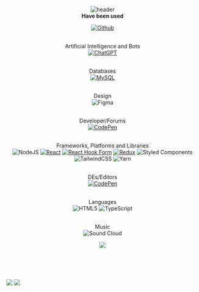 <div align="center">
  
  ![header](https://capsule-render.vercel.app/api?type=Waving&text=Nakyung%20Ahn&desc=&color=0:fcdeee,50:fcdeee&fontColor=ffffff&fontSize=80&height=180)
  <br />
  <b>Have been used</b>
  <br />
  
  <a href="https://github.com/Ahnnakyung">![Github](https://img.shields.io/badge/github-191618?style=for-the-badge&logo=github&logoColor=white)</a>

  <br />Artificial Intelligence and Bots<br />
  <a href="#">![ChatGPT](https://img.shields.io/badge/chatGPT-191618?style=for-the-badge&logo=openai&logoColor=white)</a>

  <br />Databases<br />
  <a href="#">![MySQL](https://img.shields.io/badge/mysql-332d30?style=for-the-badge&logo=mysql&logoColor=white)</a>

  <br />Design<br />
  ![Figma](https://img.shields.io/badge/figma-%23F24E1E.svg?style=for-the-badge&logo=figma&logoColor=white)

  <br />Developer/Forums<br />
  <a href="https://codepen.io/Ahnnakyung">![CodePen](https://img.shields.io/badge/Codepen-000000?style=for-the-badge&logo=codepen&logoColor=white)</a>
  
  <br />Frameworks, Platforms and Libraries<br />
  ![NodeJS](https://img.shields.io/badge/node.js-6DA55F?style=for-the-badge&logo=node.js&logoColor=white)
  <a href="#">![React](https://img.shields.io/badge/React-191618?style=for-the-badge&logo=React&logoColor=white)</a>
  <a href="#">![React Hook Form](https://img.shields.io/badge/React%20Hook%20Form-191618?style=for-the-badge&logo=reacthookform&logoColor=white)</a>
  <a href="#">![Redux](https://img.shields.io/badge/redux-191618?style=for-the-badge&logo=redux&logoColor=white)</a>
  ![Styled Components](https://img.shields.io/badge/styled--components-DB7093?style=for-the-badge&logo=styled-components&logoColor=white)
  ![TailwindCSS](https://img.shields.io/badge/tailwindcss-%2338B2AC.svg?style=for-the-badge&logo=tailwind-css&logoColor=white)
  ![Yarn](https://img.shields.io/badge/yarn-%232C8EBB.svg?style=for-the-badge&logo=yarn&logoColor=white)

  <br />DEs/Editors<br />
  <a href="https://codepen.io/Ahnnakyung">![CodePen](https://img.shields.io/badge/CodePen-white?style=for-the-badge&logo=codepen&logoColor=black)</a>

  <br />Languages<br />
  ![HTML5](https://img.shields.io/badge/html5-%23E34F26.svg?style=for-the-badge&logo=html5&logoColor=white)
  ![TypeScript](https://img.shields.io/badge/typescript-%23007ACC.svg?style=for-the-badge&logo=typescript&logoColor=white)

  <br />Music<br />
  ![Sound Cloud](https://img.shields.io/badge/sound%20cloud-FF5500?style=for-the-badge&logo=soundcloud&logoColor=white)
  
  <a href="https://instagram.com/ahnnakyung?igshid=MmIzYWVlNDQ5Yg=="><img src="https://img.shields.io/badge/instagram-fcdeee"></a>
</div>

  <br />
  <br />
  <br />
  <br />
  <a href="https://instagram.com/ahnnakyung?igshid=MmIzYWVlNDQ5Yg=="></a>
  <img src="https://i.postimg.cc/qBnJ2k1D/image.jpg">
  <img src="https://i.postimg.cc/6QSRSWJ4/image.jpg">
